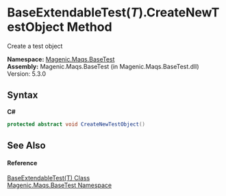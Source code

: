 # BaseExtendableTest(*T*).CreateNewTestObject Method 
 

Create a test object

**Namespace:**&nbsp;<a href="MAQS_5/BaseTest_AUTOGENERATED/Magenic-Maqs-BaseTest_Namespace">Magenic.Maqs.BaseTest</a><br />**Assembly:**&nbsp;Magenic.Maqs.BaseTest (in Magenic.Maqs.BaseTest.dll) Version: 5.3.0

## Syntax

**C#**<br />
``` C#
protected abstract void CreateNewTestObject()
```


## See Also


#### Reference
<a href="MAQS_5/BaseTest_AUTOGENERATED/BaseExtendableTest('T')_Class">BaseExtendableTest(T) Class</a><br /><a href="MAQS_5/BaseTest_AUTOGENERATED/Magenic-Maqs-BaseTest_Namespace">Magenic.Maqs.BaseTest Namespace</a><br />